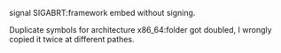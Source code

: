signal SIGABRT:framework embed without signing. 

Duplicate symbols for architecture x86_64:folder got doubled, I wrongly copied it twice at different pathes. 


